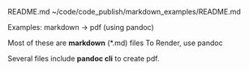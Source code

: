 
README.md
~/code/code_publish/markdown_examples/README.md


Examples:   markdown ->  pdf (using pandoc)

Most of these are **markdown** (*.md) files
To Render, use pandoc

Several files include **pandoc cli** to create pdf.
